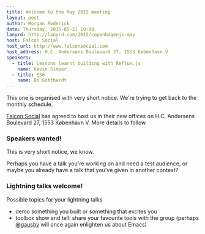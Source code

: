 ```yaml
---
title: Welcome to the May 2015 meeting
layout: post
author: Morgan Roderick
date: Thursday, 2015-05-21 19:00
lanyrd: http://lanyrd.com/2015/copenhagenjs-may
host: Falcon Social
host_url: http://www.falconsocial.com
host_address: H.C. Andersens Boulevard 27, 1553 København V
speakers:
  - title: Lessons learnt building with Reflux.js
    name: Kevin Simper
  - title: ES6
    name: Bo Gotthardt
---
```


This one is organised with very short notice. We're trying to get back to the monthly schedule.

[Falcon Social](http://www.falconsocial.com) has agreed to host us in their new offices on H.C. Andersens Boulevard 27, 1553 København V. More details to follow.

### Speakers wanted!

This is very short notice, we know.

Perhaps you have a talk you're working on and need a test audience, or maybe you already have a talk that you've given in another context?

### Lightning talks welcome!

Possible topics for your lightning talks

* demo something you built or something that excites you
* toolbox show and tell: share your favourite tools with the group (perhaps [@gausby](https://twitter.com/gausby) will once again enlighten us about Emacs)
